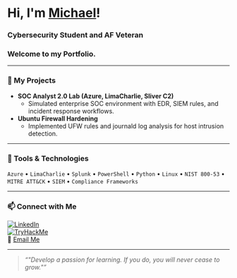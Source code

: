 # Hi, I'm [Michael](https://www.linkedin.com/in/mwilliams9971)!
### Cybersecurity Student and AF Veteran 
### Welcome to my Portfolio.


---

### 🧩 My Projects
- **SOC Analyst 2.0 Lab (Azure, LimaCharlie, Sliver C2)**
  - Simulated enterprise SOC environment with EDR, SIEM rules, and incident response workflows.  
- **Ubuntu Firewall Hardening**
  - Implemented UFW rules and journald log analysis for host intrusion detection.  


---

### 🧰 Tools & Technologies
`Azure` • `LimaCharlie` • `Splunk` • `PowerShell` • `Python` • `Linux` • `NIST 800-53` • `MITRE ATT&CK` • `SIEM` • `Compliance Frameworks`

---

### 📫 Connect with Me
[![LinkedIn](https://img.shields.io/badge/LinkedIn-blue?style=flat&logo=linkedin)](https://www.linkedin.com/in/YOUR-LINKEDIN)  
[![TryHackMe](https://img.shields.io/badge/TryHackMe-red?style=flat&logo=tryhackme)](https://tryhackme.com/p/michaelw062000)  
📧 [Email Me](mailto:Michaelw062000@gmail.com)


---

> *“"Develop a passion for learning. If you do, you will never cease to grow."”*
